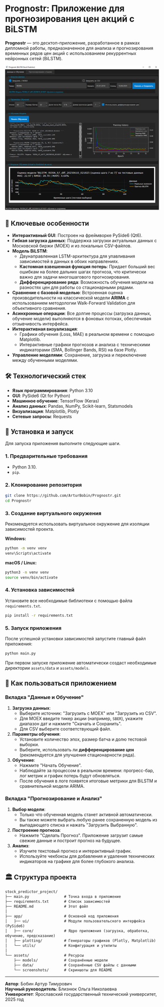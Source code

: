 # Prognostr: Приложение для прогнозирования цен акций с BiLSTM

**Prognostr** — это десктоп-приложение, разработанное в рамках дипломной работы, предназначенное для анализа и прогнозирования временных рядов цен акций с использованием рекуррентных нейронных сетей (BiLSTM).

![Скриншот приложения](assets/screenshots/app_screenshot.png) 

## 🌟 Ключевые особенности

- **Интерактивный GUI**: Построен на фреймворке PySide6 (Qt6).
- **Гибкая загрузка данных**: Поддержка загрузки актуальных данных с Московской биржи (MOEX) и из локальных CSV-файлов.
- **Модель BiLSTM**:
    - Двунаправленная LSTM-архитектура для улавливания зависимостей в данных в обоих направлениях.
    - **Кастомная взвешенная функция потерь**: Придает больший вес ошибкам на более дальних шагах прогноза, что критически важно для задачи многошагового прогнозирования.
    - **Дифференцирование ряда**: Возможность обучения модели на разностях цен для работы со стационарными рядами.
- **Сравнение с базовой моделью**: Встроенная оценка производительности на классической модели **ARIMA** с использованием методологии Walk-Forward Validation для объективного сравнения.
- **Асинхронные операции**: Все долгие процессы (загрузка данных, обучение модели) выполняются в фоновых потоках, обеспечивая отзывчивость интерфейса.
- **Интерактивная визуализация**:
    - Графики обучения (Loss, MAE) в реальном времени с помощью Matplotlib.
    - Интерактивные графики прогнозов и анализа с техническими индикаторами (SMA, Bollinger Bands, RSI) на базе Plotly.
- **Управление моделями**: Сохранение, загрузка и переключение между обученными моделями.

## 🛠️ Технологический стек

- **Язык программирования**: Python 3.10
- **GUI**: PySide6 (Qt for Python)
- **Машинное обучение**: TensorFlow (Keras)
- **Анализ данных**: Pandas, NumPy, Scikit-learn, Statsmodels
- **Визуализация**: Matplotlib, Plotly
- **Сетевые запросы**: Requests

## 🚀 Установка и запуск

Для запуска приложения выполните следующие шаги.

### 1. Предварительные требования

- Python 3.10.
- `pip`.

### 2. Клонирование репозитория

```bash
git clone https://github.com/ArturBobin/Prognostr.git
cd Prognostr
```

### 3. Создание виртуального окружения

Рекомендуется использовать виртуальное окружение для изоляции зависимостей проекта.

**Windows:**
```bash
python -m venv venv
venv\Scripts\activate
```

**macOS / Linux:**
```bash
python3 -m venv venv
source venv/bin/activate
```

### 4. Установка зависимостей

Установите все необходимые библиотеки с помощью файла `requirements.txt`.

```bash
pip install -r requirements.txt
```

### 5. Запуск приложения

После успешной установки зависимостей запустите главный файл приложения:

```bash
python main.py
```
При первом запуске приложение автоматически создаст необходимые директории `assets/data` и `assets/models`.

## 📖 Как пользоваться приложением

### Вкладка "Данные и Обучение"
1.  **Загрузка данных**:
    - Выберите источник: "Загрузить с MOEX" или "Загрузить из CSV".
    - Для MOEX введите тикер акции (например, `SBER`), укажите диапазон дат и нажмите "Скачать и Сохранить".
    - Для CSV выберите соответствующий файл.
2.  **Параметры обучения**:
    - Установите количество эпох, размер батча и долю тестовой выборки.
    - Выберите, использовать ли **дифференцирование цен** (рекомендуется для улучшения стационарности ряда).
3.  **Обучение**:
    - Нажмите "Начать Обучение".
    - Наблюдайте за процессом в реальном времени: прогресс-бар, лог метрик и график потерь будут обновляться.
    - После обучения в логе появятся итоговые метрики для BiLSTM и сравнительной модели ARIMA.

### Вкладка "Прогнозирование и Анализ"
1.  **Выбор модели**:
    - Только что обученная модель станет активной автоматически.
    - Вы также можете выбрать любую ранее сохраненную модель из выпадающего списка и нажать "Загрузить Выбранную".
2.  **Построение прогноза**:
    - Нажмите "Сделать Прогноз". Приложение загрузит самые свежие данные и построит прогноз на будущее.
3.  **Анализ**:
    - Изучите текстовый прогноз и интерактивный график.
    - Используйте чекбоксы для добавления и удаления технических индикаторов на графике для более глубокого анализа.

## 🏛️ Структура проекта
```
stock_predictor_project/
├── main.py                # Точка входа в приложение
├── requirements.txt       # Список зависимостей
├── README.md              # Этот файл
│
├── app/                   # Основной код приложения
│   ├── ui/                # Модули пользовательского интерфейса (PySide6)
│   ├── core/              # Ядро приложения (загрузка, обработка, обучение, предсказание)
│   ├── plotting/          # Генераторы графиков (Plotly, Matplotlib)
│   └── utils/             # Конфигурация и утилиты
│
└── assets/                # Ресурсы
    ├── models/            # Сохранённые модели
    ├── data/              # Сохранённые CSV файлы с данными
    └── screenshots/       # Скриншоты для README
```
---
**Автор**: Бобин Артур Тимурович  
**Научный руководитель**: Близнюк Ольга Николаевна  
**Университет**: Ярославский государственный технический университет, 2025 год  
